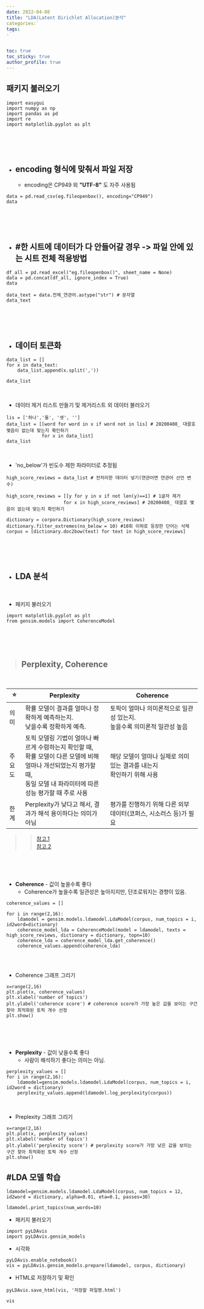 ```yaml
---
date: 2022-04-08
title: "LDA(Latent Dirichlet Allocation)분석"
categories:`
tags: 
-`


toc: true  
toc_sticky: true 
author_profile: true
---
```


## 패키지 불러오기
```
import easygui
import numpy as np
import pandas as pd
import re
import matplotlib.pyplot as plt
```
<br><br><br>

* ## encoding 형식에 맞춰서 파일 저장
  - encoding은 CP949 외 __"UTF-8"__ 도 자주 사용됨
```
data = pd.read_csv(eg.fileopenbox(), encoding="CP949")
data
```
<br><br><br>


* ## #한 시트에 데이터가 다 안들어갈 경우 -> 파일 안에 있는 시트 전체 적용방법
```
df_all = pd.read_excel("eg.fileopenbox()", sheet_name = None)
data = pd.concat(df_all, ignore_index = True)
data
```

```
data_text = data.전체_연관어.astype("str") # 문자열
data_text
```
<br><br><br>

* ## 데이터 토큰화
```
data_list = []
for x in data_text:
    data_list.append(x.split(','))

data_list    
```
<br>

  - 데이터 제거 리스트 만들기 및 제거리스트 외 데이터 불러오기
```
lis = ['하나','둘', '셋', '']
data_list = [[word for word in x if word not in lis] # 20200408_ 대괄호 맺음이 없는데 맞는지 확인하기
             for x in data_list]
data_list
```
<br>

  - 'no_below'가 빈도수 제한 파라미터로 추정됨
```
high_score_reviews = data_list # 전처리한 데이터 넣기(연관어면 연관어 선언 변수)

high_score_reviews = [[y for y in x if not len(y)==1] # 1글자 제거
                     for x in high_score_reviews] # 20200408_ 대괄호 맺음이 없는데 맞는지 확인하기

dictionary = corpora.Dictionary(high_score_reviews)
dictionary.filter_extremes(no_below = 10) #10회 이하로 등장한 단어는 삭제 
corpus = [dictionary.doc2bow(text) for text in high_score_reviews]
```
<br><br><br>

* ## LDA 분석
<br>

- 패키지 불러오기
```
import matplotlib.pyplot as plt
from gensim.models import CoherenceModel
```
<br><br><br>

> ## Perplexity, Coherence
<br>

⭐ |Perplexity | Coherence
---------|----------|---------
 의미 | 확률 모델이 결과를 얼마나 정확하게 예측하는지.<br> 낮을수록 정확하게 예측. | 토픽이 얼마나 의미론적으로 일관성 있는지. <br>높을수록 의미론적 일관성 높음
주요도 | 토픽 모델링 기법이 얼마나 빠르게 수렴하는지 확인할 때,<br> 확률 모델이 다른 모델에 비해 얼마나 개선되었는지 평가할 때,<br> 동일 모델 내 파라미터에 따른 성능 평가할 때 주로 사용| 해당 모델이 얼마나 실제로 의미있는 결과를 내는지<br> 확인하기 위해 사용 
한계 | Perplexity가 낮다고 해서, 결과가 해석 용이하다는 의미가 아님 | 평가를 진행하기 위해 다른 외부 데이터(코퍼스, 시소러스 등)가 필요

>> [참고.1](https://bab2min.tistory.com/587)<br>
>>[참고.2](https://coredottoday.github.io/2018/09/17/%EB%AA%A8%EB%8D%B8-%ED%8C%8C%EB%9D%BC%EB%AF%B8%ED%84%B0-%ED%8A%9C%EB%8B%9D/)

<br><br><br>

- **Coherence** - 값이 높을수록 좋다
    - Coherence가 높을수록 일관성은 높아지지만, 단조로워지는 경향이 있음.


```
coherence_values = []

for i in range(2,16):
    ldamodel = gensim.models.ldamodel.LdaModel(corpus, num_topics = i, id2word=dictionary)
    coherence_model_lda = CoherenceModel(model = ldamodel, texts = high_score_reviews, dictionary = dictionary, topn=10)
    coherence_lda = coherence_model_lda.get_coherence()
    coherence_values.append(coherence_lda)
    
```
<br>

- Coherence 그래프 그리기
```
x=range(2,16)    
plt.plot(x, coherence_values)
plt.xlabel('number of topics')
plt.ylabel('coherence score') # coherence score가 가장 높은 값을 보이는 구간 찾아 최적화된 토픽 개수 선정
plt.show()
```
<br><br><br>

- **Perplexity** - 값이 낮을수록 좋다
  - 사람이 해석하기 좋다는 의미는 아님.

```
perplexity_values = []
for i in range(2,16):
    ldamodel=gensim.models.ldamodel.LdaModel(corpus, num_topics = i, id2word = dictionary)
    perplexity_values.append(ldamodel.log_perplexity(corpus))
```
<br>

- Preplexity 그래프 그리기
```
x=range(2,16)
plt.plot(x, perplexity_values)
plt.xlabel('number of topics')
plt.ylabel('perplexity score') # perplexity score가 가장 낮은 값을 보이는 구간 찾아 최적화된 토픽 개수 선정
plt.show()
```

## #LDA 모델 학습

```
ldamodel=gensim.models.ldamodel.LdaModel(corpus, num_topics = 12, id2word = dictionary, alpha=0.01, eta=0.1, passes=30)

ldamodel.print_topics(num_words=10)
```
- 패키지 불러오기
```
import pyLDAvis
import pyLDAvis.gensim_models
```

- 시각화
```
pyLDAvis.enable_notebook()
vis = pyLDAvis.gensim_models.prepare(ldamodel, corpus, dictionary)
```
- HTML로 저장하기 및 확인

```
pyLDAvis.save_html(vis, '저장할 파일명.html')

vis
```